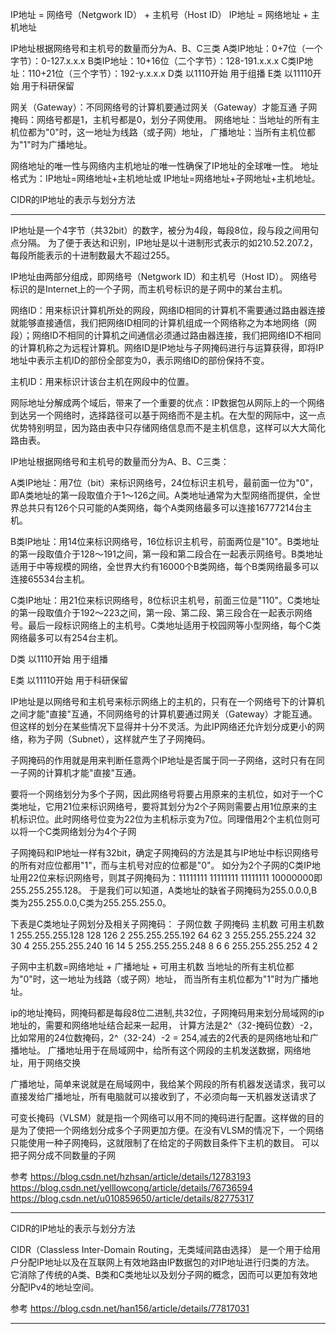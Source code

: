 IP地址 = 网络号（Netgwork ID） + 主机号（Host ID）
IP地址 = 网络地址 + 主机地址

IP地址根据网络号和主机号的数量而分为A、B、C三类
A类IP地址：0+7位（一个字节）：0-127.x.x.x
B类IP地址：10+16位（二个字节）：128-191.x.x.x
C类IP地址：110+21位（三个字节）：192-y.x.x.x
D类 以1110开始 用于组播 
E类 以11110开始 用于科研保留

网关（Gateway）：不同网络号的计算机要通过网关（Gateway）才能互通
子网掩码：网络号都是1，主机号都是0，划分子网使用。
网络地址：当地址的所有主机位都为"0"时，这一地址为线路（或子网）地址，
广播地址：当所有主机位都为"1"时为广播地址。

网络地址的唯一性与网络内主机地址的唯一性确保了IP地址的全球唯一性。
地址格式为：IP地址=网络地址+主机地址或 IP地址=网络地址+子网地址+主机地址。


CIDR的IP地址的表示与划分方法






---------------------------------------------------------------------------------------------------------------------




IP地址是一个4字节（共32bit）的数字，被分为4段，每段8位，段与段之间用句点分隔。
为了便于表达和识别，IP地址是以十进制形式表示的如210.52.207.2，每段所能表示的十进制数最大不超过255。

IP地址由两部分组成，即网络号（Netgwork ID）和主机号（Host ID）。
网络号标识的是Internet上的一个子网，而主机号标识的是子网中的某台主机。

网络ID：用来标识计算机所处的网段，网络ID相同的计算机不需要通过路由器连接就能够直接通信，我们把网络ID相同的计算机组成一个网络称之为本地网络（网段）；网络ID不相同的计算机之间通信必须通过路由器连接，我们把网络ID不相同的计算机称之为远程计算机。网络ID是IP地址与子网掩码进行与运算获得，即将IP地址中表示主机ID的部份全部变为0，表示网络ID的部份保持不变。

主机ID：用来标识计该台主机在网段中的位置。


网际地址分解成两个域后，带来了一个重要的优点：IP数据包从网际上的一个网络到达另一个网络时，选择路径可以基于网络而不是主机。在大型的网际中，这一点优势特别明显，因为路由表中只存储网络信息而不是主机信息，这样可以大大简化路由表。

IP地址根据网络号和主机号的数量而分为A、B、C三类：

A类IP地址：用7位（bit）来标识网络号，24位标识主机号，最前面一位为"0"，即A类地址的第一段取值介于1～126之间。A类地址通常为大型网络而提供，全世界总共只有126个只可能的A类网络，每个A类网络最多可以连接16777214台主机。

B类IP地址：用14位来标识网络号，16位标识主机号，前面两位是"10"。B类地址的第一段取值介于128～191之间，第一段和第二段合在一起表示网络号。B类地址适用于中等规模的网络，全世界大约有16000个B类网络，每个B类网络最多可以连接65534台主机。

C类IP地址：用21位来标识网络号，8位标识主机号，前面三位是"110"。C类地址的第一段取值介于192～223之间，第一段、第二段、第三段合在一起表示网络号。最后一段标识网络上的主机号。C类地址适用于校园网等小型网络，每个C类网络最多可以有254台主机。

D类 以1110开始 用于组播 

E类 以11110开始 用于科研保留




IP地址是以网络号和主机号来标示网络上的主机的，只有在一个网络号下的计算机之间才能"直接"互通，不同网络号的计算机要通过网关（Gateway）才能互通。但这样的划分在某些情况下显得并十分不灵活。为此IP网络还允许划分成更小的网络，称为子网（Subnet），这样就产生了子网掩码。

子网掩码的作用就是用来判断任意两个IP地址是否属于同一子网络，这时只有在同一子网的计算机才能"直接"互通。

要将一个网络划分为多个子网，因此网络号将要占用原来的主机位，如对于一个C类地址，它用21位来标识网络号，要将其划分为2个子网则需要占用1位原来的主机标识位。此时网络号位变为22位为主机标示变为7位。同理借用2个主机位则可以将一个C类网络划分为4个子网

子网掩码和IP地址一样有32bit，确定子网掩码的方法是其与IP地址中标识网络号的所有对应位都用"1"，而与主机号对应的位都是"0"。
如分为2个子网的C类IP地址用22位来标识网络号，则其子网掩码为：11111111 11111111 11111111 10000000即255.255.255.128。
于是我们可以知道，A类地址的缺省子网掩码为255.0.0.0,B类为255.255.0.0,C类为255.255.255.0。

下表是C类地址子网划分及相关子网掩码：
子网位数 子网掩码 主机数 可用主机数 
1 255.255.255.128 128 126 
2 255.255.255.192 64 62 
3 255.255.255.224 32 30 
4 255.255.255.240 16 14 
5 255.255.255.248 8 6 
6 255.255.255.252 4 2 


子网中主机数=网络地址 + 广播地址 + 可用主机数
当地址的所有主机位都为"0"时，这一地址为线路（或子网）地址，
而当所有主机位都为"1"时为广播地址。

ip的地址掩码，网掩码都是每段8位二进制,共32位，子网掩码用来划分局域网的ip地址的，需要和网络地址结合起来一起用，
计算方法是2^（32-掩码位数）-2，比如常用的24位数掩码，2^（32-24）-2 = 254,减去的2代表的是网络地址和广播地址。
广播地址用于在局域网中，给所有这个网段的主机发送数据，网络地址，用于网络交换


广播地址，简单来说就是在局域网中，我给某个网段的所有机器发送请求，我可以直接发给广播地址，所有电脑就可以接收到了，不必须向每一天机器发送请求了 


可变长掩码（VLSM）就是指一个网络可以用不同的掩码进行配置。这样做的目的是为了使把一个网络划分成多个子网更加方便。在没有VLSM的情况下，一个网络只能使用一种子网掩码，这就限制了在给定的子网数目条件下主机的数目。
可以把子网分成不同数量的子网


参考
https://blog.csdn.net/hzhsan/article/details/12783193
https://blog.csdn.net/yelllowcong/article/details/76736594
https://blog.csdn.net/u010859650/article/details/82775317

---------------------------------------------------------------------------------------------------------------------

CIDR的IP地址的表示与划分方法


CIDR（Classless Inter-Domain Routing，无类域间路由选择）
是一个用于给用户分配IP地址以及在互联网上有效地路由IP数据包的对IP地址进行归类的方法。
它消除了传统的A类、B类和C类地址以及划分子网的概念，因而可以更加有效地分配IPv4的地址空间。






参考
https://blog.csdn.net/han156/article/details/77817031



---------------------------------------------------------------------------------------------------------------------


